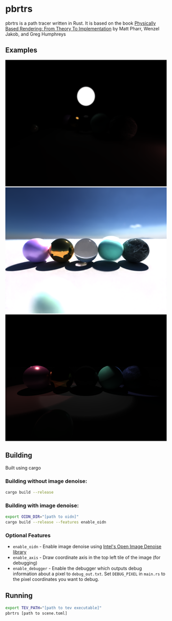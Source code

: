 # pbrtrs

pbrtrs is a path tracer written in Rust. It is based on the book
[Physically Based Rendering: From Theory To Implementation](https://www.pbr-book.org)
by Matt Pharr, Wenzel Jakob, and Greg Humphreys

## Examples

![Example rendered output](./examples/area.png)
![Example rendered output](./examples/hdr.png)
![Example rendered output](./examples/spot.png)

## Building

Built using cargo

### Building without image denoise:
```bash
cargo build --release
```

### Building with image denoise:
```bash
export OIDN_DIR="[path to oidn]"
cargo build --release --features enable_oidn
```

### Optional Features
 - `enable_oidn` - Enable image denoise using [Intel's Open Image Denoise library](https://www.openimagedenoise.org)
 - `enable_axis` - Draw coordinate axis in the top left tile of the image (for debugging)
 - `enable_debugger` - Enable the debugger which outputs debug information about a pixel to `debug_out.txt`.  Set `DEBUG_PIXEL` in `main.rs` to the pixel coordinates you want to debug.

## Running

```bash
export TEV_PATH="[path to tev executable]"
pbrtrs [path to scene.toml]
```